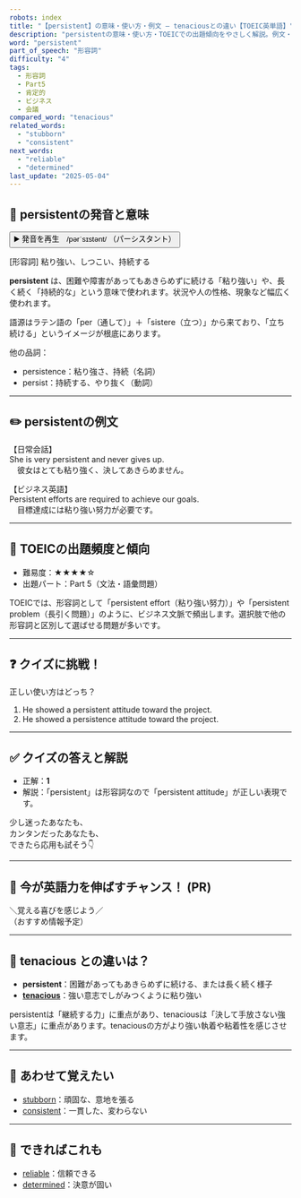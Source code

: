 ```yaml
---
robots: index
title: "【persistent】の意味・使い方・例文 ― tenaciousとの違い【TOEIC英単語】"
description: "persistentの意味・使い方・TOEICでの出題傾向をやさしく解説。例文・クイズ付きでtenaciousとの違いもわかりやすく学べます。"
word: "persistent"
part_of_speech: "形容詞"
difficulty: "4"
tags:
  - 形容詞
  - Part5
  - 肯定的
  - ビジネス
  - 会議
compared_word: "tenacious"
related_words:
  - "stubborn"
  - "consistent"
next_words:
  - "reliable"
  - "determined"
last_update: "2025-05-04"
---
```


## 🔰 persistentの発音と意味

<button class="play-audio" onclick="playTTS('persistent')">
  <span class="play-audio-main">
    ▶️ 発音を再生　/pərˈsɪstənt/
  </span>
  <span class="play-audio-sub">
    （パーシスタント）
  </span>
</button>

[形容詞] 粘り強い、しつこい、持続する

**persistent** は、困難や障害があってもあきらめずに続ける「粘り強い」や、長く続く「持続的な」という意味で使われます。状況や人の性格、現象など幅広く使われます。

語源はラテン語の「per（通して）」＋「sistere（立つ）」から来ており、「立ち続ける」というイメージが根底にあります。

他の品詞：  
- persistence：粘り強さ、持続（名詞）
- persist：持続する、やり抜く（動詞）

---

## ✏️ persistentの例文

【日常会話】  
She is very persistent and never gives up.  
　彼女はとても粘り強く、決してあきらめません。

【ビジネス英語】  
Persistent efforts are required to achieve our goals.  
　目標達成には粘り強い努力が必要です。

---

## 🎯 TOEICの出題頻度と傾向

- 難易度：★★★★☆
- 出題パート：Part 5（文法・語彙問題）

TOEICでは、形容詞として「persistent effort（粘り強い努力）」や「persistent problem（長引く問題）」のように、ビジネス文脈で頻出します。選択肢で他の形容詞と区別して選ばせる問題が多いです。

---

## ❓ クイズに挑戦！

正しい使い方はどっち？

1. He showed a persistent attitude toward the project.  
2. He showed a persistence attitude toward the project.

---

## ✅ クイズの答えと解説

- 正解：**1**
- 解説：「persistent」は形容詞なので「persistent attitude」が正しい表現です。

少し迷ったあなたも、  
カンタンだったあなたも、  
できたら応用も試そう👇️

---

## 🚀 今が英語力を伸ばすチャンス！ (PR)

<div class="info-center">
＼覚える喜びを感じよう／<br>  
（おすすめ情報予定）
</div>

---

## 🤔  tenacious との違いは？

- **persistent**：困難があってもあきらめずに続ける、または長く続く様子
- **[tenacious](/word/tenacious/)**：強い意志でしがみつくように粘り強い

persistentは「継続する力」に重点があり、tenaciousは「決して手放さない強い意志」に重点があります。tenaciousの方がより強い執着や粘着性を感じさせます。

---

## 🧩 あわせて覚えたい

- [stubborn](/word/stubborn/)：頑固な、意地を張る
- [consistent](/word/consistent/)：一貫した、変わらない

---

## 📖 できればこれも

- [reliable](/word/reliable/)：信頼できる
- [determined](/word/determined/)：決意が固い

<!-- cvid: aid44_bid42 -->
